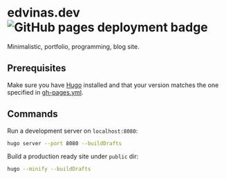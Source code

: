 # edvinas.dev ![GitHub pages deployment badge](https://github.com/Edvinas01/edvinas-dev/workflows/GitHub%20Pages/badge.svg)
Minimalistic, portfolio, programming, blog site.

## Prerequisites
Make sure you have [Hugo](https://gohugo.io/getting-started/installing) installed and that your version matches the one specified in [gh-pages.yml](https://github.com/Edvinas01/edvinas-dev/blob/master/.github/workflows/gh-pages.yml#L19).

## Commands
Run a development server on `localhost:8080`:
```bash
hugo server --port 8080 --buildDrafts
```

Build a production ready site under `public` dir:
```bash
hugo --minify --buildDrafts
```
